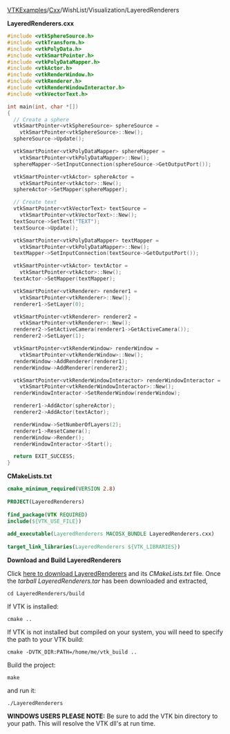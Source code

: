 [VTKExamples](/index/)/[Cxx](/Cxx)/WishList/Visualization/LayeredRenderers

**LayeredRenderers.cxx**
```c++
#include <vtkSphereSource.h>
#include <vtkTransform.h>
#include <vtkPolyData.h>
#include <vtkSmartPointer.h>
#include <vtkPolyDataMapper.h>
#include <vtkActor.h>
#include <vtkRenderWindow.h>
#include <vtkRenderer.h>
#include <vtkRenderWindowInteractor.h>
#include <vtkVectorText.h>

int main(int, char *[])
{
  // Create a sphere
  vtkSmartPointer<vtkSphereSource> sphereSource =
    vtkSmartPointer<vtkSphereSource>::New();
  sphereSource->Update();

  vtkSmartPointer<vtkPolyDataMapper> sphereMapper =
    vtkSmartPointer<vtkPolyDataMapper>::New();
  sphereMapper->SetInputConnection(sphereSource->GetOutputPort());

  vtkSmartPointer<vtkActor> sphereActor =
    vtkSmartPointer<vtkActor>::New();
  sphereActor->SetMapper(sphereMapper);

  // Create text
  vtkSmartPointer<vtkVectorText> textSource =
    vtkSmartPointer<vtkVectorText>::New();
  textSource->SetText("TEXT");
  textSource->Update();

  vtkSmartPointer<vtkPolyDataMapper> textMapper =
    vtkSmartPointer<vtkPolyDataMapper>::New();
  textMapper->SetInputConnection(textSource->GetOutputPort());

  vtkSmartPointer<vtkActor> textActor =
    vtkSmartPointer<vtkActor>::New();
  textActor->SetMapper(textMapper);

  vtkSmartPointer<vtkRenderer> renderer1 =
    vtkSmartPointer<vtkRenderer>::New();
  renderer1->SetLayer(0);

  vtkSmartPointer<vtkRenderer> renderer2 =
    vtkSmartPointer<vtkRenderer>::New();
  renderer2->SetActiveCamera(renderer1->GetActiveCamera());
  renderer2->SetLayer(1);

  vtkSmartPointer<vtkRenderWindow> renderWindow =
    vtkSmartPointer<vtkRenderWindow>::New();
  renderWindow->AddRenderer(renderer1);
  renderWindow->AddRenderer(renderer2);

  vtkSmartPointer<vtkRenderWindowInteractor> renderWindowInteractor =
    vtkSmartPointer<vtkRenderWindowInteractor>::New();
  renderWindowInteractor->SetRenderWindow(renderWindow);

  renderer1->AddActor(sphereActor);
  renderer2->AddActor(textActor);

  renderWindow->SetNumberOfLayers(2);
  renderer1->ResetCamera();
  renderWindow->Render();
  renderWindowInteractor->Start();

  return EXIT_SUCCESS;
}
```
**CMakeLists.txt**
```cmake
cmake_minimum_required(VERSION 2.8)
 
PROJECT(LayeredRenderers)
 
find_package(VTK REQUIRED)
include(${VTK_USE_FILE})
 
add_executable(LayeredRenderers MACOSX_BUNDLE LayeredRenderers.cxx)
 
target_link_libraries(LayeredRenderers ${VTK_LIBRARIES})
```

**Download and Build LayeredRenderers**

Click [here to download LayeredRenderers](https://github.com/lorensen/VTKWikiExamplesTarballs/raw/master/LayeredRenderers.tar) and its *CMakeLists.txt* file.
Once the *tarball LayeredRenderers.tar* has been downloaded and extracted,
```
cd LayeredRenderers/build 
```
If VTK is installed:
```
cmake ..
```
If VTK is not installed but compiled on your system, you will need to specify the path to your VTK build:
```
cmake -DVTK_DIR:PATH=/home/me/vtk_build ..
```
Build the project:
```
make
```
and run it:
```
./LayeredRenderers
```
**WINDOWS USERS PLEASE NOTE:** Be sure to add the VTK bin directory to your path. This will resolve the VTK dll's at run time.

